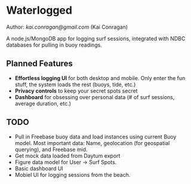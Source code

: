 # Waterlogged

Author: _kai.conragan@gmail.com_ (Kai Conragan)

A node.js/MongoDB app for logging surf sessions, integrated with NDBC databases for pulling in buoy readings.

## Planned Features
- **Effortless logging UI** for both desktop and mobile. Only enter the fun stuff, the system loads the rest (buoys, tide, etc.)
- **Privacy controls** to keep your secret spots secret
- **Dashboard** for obsessing over personal data (# of surf sessions, average duration, etc.)

## TODO
- Pull in Freebase buoy data and load instances using current Buoy model. Most important data: Name, geolocation (for geospatial querying), and Freebase mid.
- Get mock data loaded from Daytum export
- Figure data model for User -> Surf Spots.
- Basic dashboard UI
- Mobiel UI for logging sessions from the beach.
